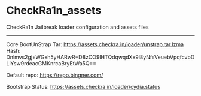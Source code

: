 # CheckRa1n_assets
CheckRa1n Jailbreak loader configuration and assets files



-------------------------------------------------------------------------------------------------------------------------

Core BootUnStrap Tar: https://assets.checkra.in/loader/unstrap.tar.lzma 
Hash: Dnlmvs2gj+WGxh5yHARwR+D8zCO9lHTQdqwqdXx9l8yNfsVeuebVpqfcvbDLlYsw9rdeacGMKnrcaBryEtWa5Q==


Default repo: https://repo.bingner.com/

Bootstrap Status: https://assets.checkra.in/loader/cydia.status
